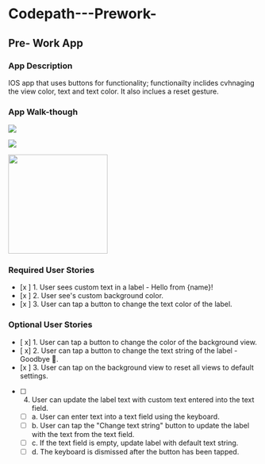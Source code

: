 # Codepath---Prework-
## Pre- Work App

### App Description
IOS app that uses buttons for functionality; functionailty inclides cvhnaging the view color, text and text color. It also inclues a reset gesture.

### App Walk-though

![](https://i.imgur.com/QuXl2ya.gif)

![](https://i.imgur.com/uKLrGle.gif)


<img src="YOUR_GIF_URL_HERE" width=200><br>



### Required User Stories
- [x ] 1. User sees custom text in a label - Hello from {name}!
- [x ] 2. User see's custom background color.
- [x ] 3. User can tap a button to change the text color of the label.

### Optional User Stories
- [ x] 1. User can tap a button to change the color of the background view.
- [ x] 2. User can tap a button to change the text string of the label - Goodbye 👋.
- [x ] 3. User can tap on the background view to reset all views to default settings.
- [ ] 4. User can update the label text with custom text entered into the text field.
   - [ ] a. User can enter text into a text field using the keyboard.
   - [ ] b. User can tap the "Change text string" button to update the label with the text from the text field.
   - [ ] c. If the text field is empty, update label with default text string.
   - [ ] d. The keyboard is dismissed after the button has been tapped.

